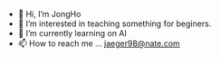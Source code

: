 - 👋 Hi, I’m JongHo
- 👀 I’m interested in teaching something for beginers.
- 🌱 I’m currently learning on AI
- 📫 How to reach me ... jaeger98@nate.com



<!---
jaeger98/jaeger98 is a ✨ special ✨ repository because its `README.md` (this file) appears on your GitHub profile.
You can click the Preview link to take a look at your changes.
--->
